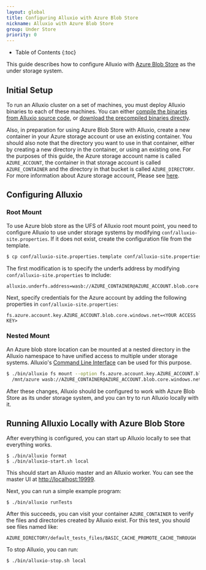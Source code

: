 ```yaml
---
layout: global
title: Configuring Alluxio with Azure Blob Store
nickname: Alluxio with Azure Blob Store
group: Under Store
priority: 0
---
```


* Table of Contents
{:toc}

This guide describes how to configure Alluxio with [Azure Blob Store](https://azure.microsoft.com/en-in/services/storage/blobs/) as the under storage system.

## Initial Setup

To run an Alluxio cluster on a set of machines, you must deploy Alluxio binaries to each of these machines. You can either [compile the binaries from Alluxio source code](Building-Alluxio-Master-Branch.html), or [download the precompiled binaries directly](Running-Alluxio-Locally.html).

Also, in preparation for using Azure Blob Store with Alluxio, create a new container in your Azure
storage account or use an existing container. You should also note that the directory you want to
use in that container, either by creating a new directory in the container, or using an existing
one. For the purposes of this guide, the Azure storage account name is called `AZURE_ACCOUNT`, the
container in that storage account is called `AZURE_CONTAINER` and the directory in that bucket is
called `AZURE_DIRECTORY`. For more information about Azure storage account, Please see
[here](https://docs.microsoft.com/en-us/azure/storage/storage-create-storage-account).


## Configuring Alluxio

### Root Mount

To use Azure blob store as the UFS of Alluxio root mount point,
you need to configure Alluxio to use under storage systems by modifying
`conf/alluxio-site.properties`. If it does not exist, create the configuration file from the
template.

```bash
$ cp conf/alluxio-site.properties.template conf/alluxio-site.properties
```

The first modification is to specify the underfs address by modifying `conf/alluxio-site.properties` to include:

```
alluxio.underfs.address=wasb://AZURE_CONTAINER@AZURE_ACCOUNT.blob.core.windows.net/AZURE_DIRECTORY/
```

Next, specify credentials for the Azure account by adding the following properties in `conf/alluxio-site.properties`:

```
fs.azure.account.key.AZURE_ACCOUNT.blob.core.windows.net=<YOUR ACCESS KEY>
```

### Nested Mount
An Azure blob store location can be mounted at a nested directory in the Alluxio namespace to have unified access
to multiple under storage systems. Alluxio's [Command Line Interface](Command-Line-Interface.html) can be used for this purpose.

```bash
$ ./bin/alluxio fs mount --option fs.azure.account.key.AZURE_ACCOUNT.blob.core.windows.net=<AZURE_ACCESS_KEY>\
  /mnt/azure wasb://AZURE_CONTAINER@AZURE_ACCOUNT.blob.core.windows.net/AZURE_DIRECTORY/
```

After these changes, Alluxio should be configured to work with Azure Blob Store as its under storage system, and you can try to run Alluxio locally with it.

## Running Alluxio Locally with Azure Blob Store

After everything is configured, you can start up Alluxio locally to see that everything works.

```
$ ./bin/alluxio format
$ ./bin/alluxio-start.sh local
```

This should start an Alluxio master and an Alluxio worker. You can see the master UI at [http://localhost:19999](http://localhost:19999).

Next, you can run a simple example program:

```
$ ./bin/alluxio runTests
```

After this succeeds, you can visit your container `AZURE_CONTAINER` to verify the files and directories created by Alluxio exist. For this test, you should see files named like:

```
AZURE_DIRECTORY/default_tests_files/BASIC_CACHE_PROMOTE_CACHE_THROUGH
```

To stop Alluxio, you can run:

```
$ ./bin/alluxio-stop.sh local
```
